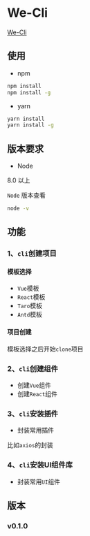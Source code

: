 # We-Cli

[We-Cli](https://github.com/wforguo/we-cli)

## 使用

- npm

``` sh
npm install
npm install -g
```

- yarn

``` sh
yarn install
yarn install -g
```

## 版本要求

- Node

8.0 以上

`Node` 版本查看

```sh
node -v
```

## 功能

### 1、`cli`创建项目

#### 模板选择

- `Vue`模板
- `React`模板
- `Taro`模板
- `Antd`模板

#### 项目创建

模板选择之后开始`clone`项目

### 2、`cli`创建组件

- 创建`Vue`组件
- 创建`React`组件

### 3、`cli`安装插件

- 封装常用插件

比如`axios`的封装

### 4、`cli`安装UI组件库

- 封装常用`UI`组件

## 版本

### v0.1.0


